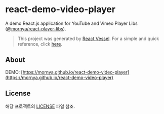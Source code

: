 # react-demo-video-player
A demo React.js application for YouTube and Vimeo Player Libs ([@mornya/react-player-libs](https://www.npmjs.com/package/@mornya/react-player-libs)).

> This project was generated by [React Vessel](https://www.npmjs.com/package/@mornya/react-vessel). For a simple and quick reference, click [here](REACT-VESSEL.md).

## About
DEMO: [https://mornya.github.io/react-demo-video-player](https://mornya.github.io/react-demo-video-player)

## License
해당 프로젝트의 [LICENSE](LICENSE) 파일 참조.
